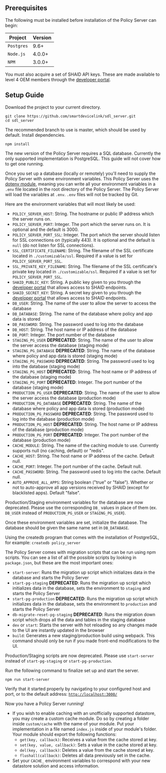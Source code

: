 ## Prerequisites
The following must be installed before installation of the Policy Server can begin:

| Project | Version |
|---------|---------|
| `Postgres` | 9.6+ |
| `Node.js` | 4.0.0+ |
| `NPM` | 3.0.0+ |

You must also acquire a set of SHAID API keys. These are made available to level 4 OEM members through the [developer portal](https://smartdevicelink.com/).

## Setup Guide
Download the project to your current directory.
```
git clone https://github.com/smartdevicelink/sdl_server.git
cd sdl_server
```
The recommended branch to use is master, which should be used by default. Install dependencies.
```
npm install
```

The new version of the Policy Server requires a SQL database. Currently the only supported implementation is PostgreSQL. This guide will not cover how to get one running.

Once you set up a database (locally or remotely) you'll need to supply the Policy Server with some environment variables. This Policy Server uses the [dotenv module](https://www.npmjs.com/package/dotenv), meaning you can write all your environment variables in a `.env` file located in the root directory of the Policy Server. The Policy Server will load the variables at `.env`. `.env` files will not be tracked by Git.

Here are the environment variables that will most likely be used:

* `POLICY_SERVER_HOST`: String. The hostname or public IP address which the server runs on.
* `POLICY_SERVER_PORT`: Integer. The port which the server runs on. It is optional and the default is 3000.
* `POLICY_SERVER_PORT_SSL`: Integer. The port which the server should listen for SSL connections on (typically 443). It is optional and the default is `null` (do not listen for SSL connections).
* `SSL_CERTIFICATE_FILENAME`: String. The filename of the SSL certificate located in `./customizable/ssl`. Required if a value is set for `POLICY_SERVER_PORT_SSL`.
* `SSL_PRIVATE_KEY_FILENAME`: String. The filename of the SSL certificate's private key located in `./customizable/ssl`. Required if a value is set for `POLICY_SERVER_PORT_SSL`.
* `SHAID_PUBLIC_KEY`: String. A public key given to you through the [developer portal](https://smartdevicelink.com/) that allows access to SHAID endpoints.
* `SHAID_SECRET_KEY`: String. A secret key given to you through the [developer portal](https://smartdevicelink.com/) that allows access to SHAID endpoints.
* `DB_USER`: String. The name of the user to allow the server to access the database
* `DB_DATABASE`: String. The name of the database where policy and app data is stored
* `DB_PASSWORD`: String. The password used to log into the database
* `DB_HOST`: String. The host name or IP address of the database
* `DB_PORT`: Integer. The port number of the database
* `STAGING_PG_USER` **DEPRECATED**: String. The name of the user to allow the server access the database (staging mode)
* `STAGING_PG_DATABASE` **DEPRECATED**: String. The name of the database where policy and app data is stored (staging mode)
* `STAGING_PG_PASSWORD` **DEPRECATED**: String. The password used to log into the database (staging mode)
* `STAGING_PG_HOST` **DEPRECATED**: String. The host name or IP address of the database (staging mode)
* `STAGING_PG_PORT` **DEPRECATED**: Integer. The port number of the database (staging mode)
* `PRODUCTION_PG_USER` **DEPRECATED**: String. The name of the user to allow the server access the database (production mode)
* `PRODUCTION_PG_DATABASE` **DEPRECATED**: String. The name of the database where policy and app data is stored (production mode)
* `PRODUCTION_PG_PASSWORD` **DEPRECATED**: String. The password used to log into the database (production mode)
* `PRODUCTION_PG_HOST` **DEPRECATED**: String. The host name or IP address of the database (production mode)
* `PRODUCTION_PG_PORT` **DEPRECATED**: Integer. The port number of the database (production mode)
* `CACHE_MODULE`: String. The name of the caching module to use. Currently supports null (no caching, default) or "redis".
* `CACHE_HOST`: String. The host name or IP address of the cache. Default null.
* `CACHE_PORT`: Integer. The port number of the cache. Default null.
* `CACHE_PASSWORD`: String. The password used to log into the cache. Default null.
* `AUTO_APPROVE_ALL_APPS`: String boolean ("true" or "false"). Whether or not to auto-approve all app versions received by SHAID (except for blacklisted apps). Default "false".

Production/Staging environment variables for the database are now deprecated. Please use the corresponding `DB_` values in place of them (ex. `DB_USER` instead of `PRODUCTION_PG_USER` or `STAGING_PG_USER`).

Once these environment variables are set, initialize the database. The database should be given the same name set in `DB_DATABASE`.

Using the createdb program that comes with the installation of PostgreSQL, for example:
`createdb policy_server`

The Policy Server comes with migration scripts that can be run using npm scripts. You can see a list of all the possible scripts by looking in `package.json`, but these are the most important ones:

* `start-server`: Runs the migration up script which initializes data in the database and starts the Policy Server
* `start-pg-staging` **DEPRECATED**: Runs the migration up script which initializes data in the database, sets the environment to `staging` and starts the Policy Server
* `start-pg-production` **DEPRECATED**: Runs the migration up script which initializes data in the database, sets the environment to `production` and starts the Policy Server
* `db-migrate-reset-pg-staging` **DEPRECATED**: Runs the migration down script which drops all the data and tables in the staging database
* `dev` or `start`: Starts the server with hot reloading so any changes made to the UI are instantly updated in the browser
* `build`: Generates a new staging/production build using webpack. This command should only be run if you made front-end modifications to the UI.

Production/Staging scripts are now deprecated. Please use `start-server` instead of `start-pg-staging` or `start-pg-production`.

Run the following command to finalize set up and start the server.

`npm run start-server`

Verify that it started properly by navigating to your configured host and port, or to the default address: <a href="http://localhost:3000/">`http://localhost:3000/`</a>

Now you have a Policy Server running!


* If you wish to enable caching with an unofficially supported datastore, you may create a custom cache module. Do so by creating a folder inside `custom/cache` with the name of your module. Put your implementation in a file named `index.js` inside of your module's folder. Your module should export the following functions:
    * `get(key, callback)`: Receives a value from the cache stored at key.
    * `set(key, value, callback)`: Sets a value in the cache stored at key.
    * `del(key, callback)`: Deletes a value from the cache stored at key.
    * `flushall(callback)`: Deletes all data previously set in the cache.
* Set your `CACHE_` environment variables to correspond with your new datastore solution and access information.
